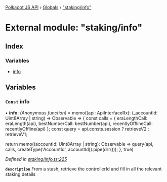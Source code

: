 [Polkadot JS API](../README.md) › [Globals](../globals.md) › ["staking/info"](_staking_info_.md)

# External module: "staking/info"

## Index

### Variables

* [info](_staking_info_.md#const-info)

## Variables

### `Const` info

• **info**: *(Anonymous function)* =  memo((api: ApiInterfaceRx): (_accountId: Uint8Array | string) => Observable<DerivedStaking> => {
  const calls = {
    eraLengthCall: eraLength(api),
    bestNumberCall: bestNumber(api),
    recentlyOfflineCall: recentlyOffline(api)
  };
  const query = api.consts.session
    ? retrieveV2
    : retrieveV1;

  return memo((accountId: Uint8Array | string): Observable<DerivedStaking> =>
    query(api, calls, createType('AccountId', accountId)).pipe(drr()));
}, true)

*Defined in [staking/info.ts:225](https://github.com/polkadot-js/api/blob/e601ae27a1/packages/api-derive/src/staking/info.ts#L225)*

**`description`** From a stash, retrieve the controllerId and fill in all the relevant staking details
